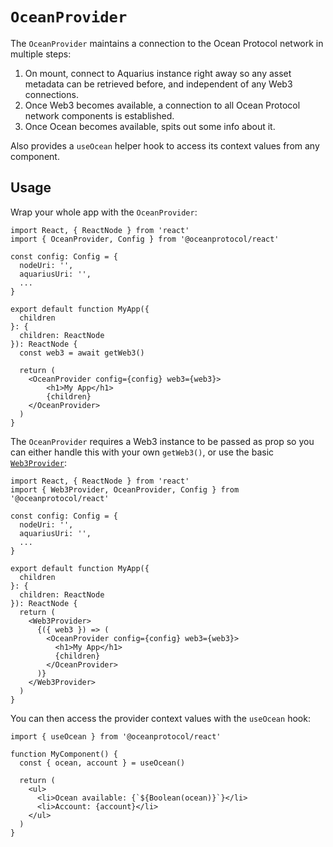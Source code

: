 # `OceanProvider`

The `OceanProvider` maintains a connection to the Ocean Protocol network in multiple steps:

1. On mount, connect to Aquarius instance right away so any asset metadata can be retrieved before, and independent of any Web3 connections.
2. Once Web3 becomes available, a connection to all Ocean Protocol network components is established.
3. Once Ocean becomes available, spits out some info about it.

Also provides a `useOcean` helper hook to access its context values from any component.

## Usage

Wrap your whole app with the `OceanProvider`:

```tsx
import React, { ReactNode } from 'react'
import { OceanProvider, Config } from '@oceanprotocol/react'

const config: Config = {
  nodeUri: '',
  aquariusUri: '',
  ...
}

export default function MyApp({
  children
}: {
  children: ReactNode
}): ReactNode {
  const web3 = await getWeb3()

  return (
    <OceanProvider config={config} web3={web3}>
        <h1>My App</h1>
        {children}
    </OceanProvider>
  )
}
```

The `OceanProvider` requires a Web3 instance to be passed as prop so you can either handle this with your own `getWeb3()`, or use the basic [`Web3Provider`](../Web3Provider):

```tsx
import React, { ReactNode } from 'react'
import { Web3Provider, OceanProvider, Config } from '@oceanprotocol/react'

const config: Config = {
  nodeUri: '',
  aquariusUri: '',
  ...
}

export default function MyApp({
  children
}: {
  children: ReactNode
}): ReactNode {
  return (
    <Web3Provider>
      {({ web3 }) => (
        <OceanProvider config={config} web3={web3}>
          <h1>My App</h1>
          {children}
        </OceanProvider>
      )}
    </Web3Provider>
  )
}
```

You can then access the provider context values with the `useOcean` hook:

```tsx
import { useOcean } from '@oceanprotocol/react'

function MyComponent() {
  const { ocean, account } = useOcean()

  return (
    <ul>
      <li>Ocean available: {`${Boolean(ocean)}`}</li>
      <li>Account: {account}</li>
    </ul>
  )
}
```
